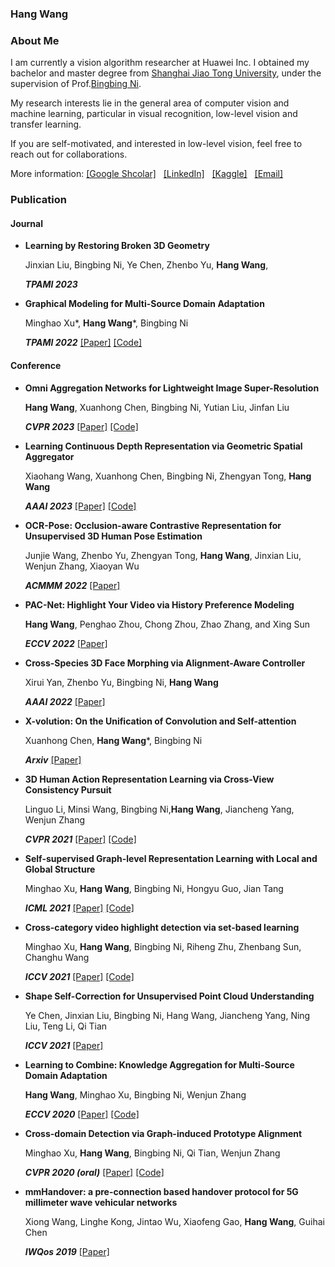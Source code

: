### Hang Wang


### About Me
I am currently a vision algorithm researcher at Huawei Inc. I obtained my bachelor and  master degree from [Shanghai Jiao Tong University](http://en.sjtu.edu.cn/), under the supervision of Prof.[Bingbing Ni](https://scholar.google.com/citations?user=eUbmKwYAAAAJ&hl). 

My research interests lie in the general area of computer vision and machine learning, particular in visual recognition, low-level vision and transfer learning. 

If you are self-motivated, and interested in low-level vision, feel free to reach out for collaborations.

More information: [[Google Shcolar]](https://scholar.google.com/citations?user=r8UKYQYAAAAJ&hl)  &nbsp; [[LinkedIn]](https://www.linkedin.cn/in/%E8%88%AA-%E7%8E%8B-771a09168/) &nbsp;  [[Kaggle]](https://www.kaggle.com/sjtuwh)  &nbsp; [[Email]](francis970625@gmail.com)

<!-- Here is my CV: [[CV (EN)]](CV_EN.pdf), [[CV (中文)]](CV_CN.pdf). -->

### Publication

#### Journal

* **Learning by Restoring Broken 3D Geometry**

  Jinxian Liu, Bingbing Ni, Ye Chen, Zhenbo Yu, **Hang Wang**,

  _**TPAMI 2023**_ 
  
  
* **Graphical Modeling for Multi-Source Domain Adaptation**

  Minghao Xu*, **Hang Wang***, Bingbing Ni

  _**TPAMI 2022**_ [[Paper]](https://arxiv.org/pdf/2104.13057.pdf) [[Code]](https://github.com/Francis0625/Graphical-Modeling-for-Multi-Source-Domain-Adaptation)
  

#### Conference

* **Omni Aggregation Networks for Lightweight Image Super-Resolution**

  **Hang Wang**, Xuanhong Chen, Bingbing Ni, Yutian Liu, Jinfan Liu

  _**CVPR 2023**_ [[Paper]]() [[Code]](https://github.com/Francis0625/Omni-SR)
  

* **Learning Continuous Depth Representation via Geometric Spatial Aggregator**

  Xiaohang Wang, Xuanhong Chen, Bingbing Ni, Zhengyan Tong, **Hang Wang**

  _**AAAI 2023**_ [[Paper]](https://arxiv.org/pdf/2212.03499.pdf) [[Code]](https://github.com/nana01219/GeoDSR)
  
  	
* **OCR-Pose: Occlusion-aware Contrastive Representation for Unsupervised 3D Human Pose Estimation**

  Junjie Wang, Zhenbo Yu, Zhengyan Tong, **Hang Wang**, Jinxian Liu, Wenjun Zhang, Xiaoyan Wu
  
    _**ACMMM 2022**_ [[Paper]](https://dl.acm.org/doi/abs/10.1145/3503161.3547780) 
    

* **PAC-Net: Highlight Your Video via History Preference Modeling**

  **Hang Wang**, Penghao Zhou, Chong Zhou, Zhao Zhang, and Xing Sun

  _**ECCV 2022**_ [[Paper]](https://www.ecva.net/papers/eccv_2022/papers_ECCV/papers/136940602.pdf) 
  
  
* **Cross-Species 3D Face Morphing via Alignment-Aware Controller**

  Xirui Yan, Zhenbo Yu, Bingbing Ni, **Hang Wang**

  _**AAAI 2022**_ [[Paper]](https://ojs.aaai.org/index.php/AAAI/article/view/20208) 
  
  
* **X-volution: On the Unification of Convolution and Self-attention**

  Xuanhong Chen, **Hang Wang***, Bingbing Ni

  _**Arxiv**_ [[Paper]](https://arxiv.org/pdf/2106.02253.pdf) 
  

* **3D Human Action Representation Learning via Cross-View Consistency Pursuit**
  
  Linguo Li, Minsi Wang, Bingbing Ni,**Hang Wang**, Jiancheng Yang, Wenjun Zhang
  
  _**CVPR 2021**_ [[Paper]](https://openaccess.thecvf.com/content/CVPR2021/papers/Li_3D_Human_Action_Representation_Learning_via_Cross-View_Consistency_Pursuit_CVPR_2021_paper.pdf) [[Code]](https://github.com/LinguoLi/CrosSCLR)
  

* **Self-supervised Graph-level Representation Learning with Local and Global Structure**

  Minghao Xu, **Hang Wang**, Bingbing Ni, Hongyu Guo, Jian Tang

  _**ICML 2021**_ [[Paper]](http://proceedings.mlr.press/v139/xu21g/xu21g.pdf) [[Code]](https://github.com/DeepGraphLearning/GraphLoG)
  
  
* **Cross-category video highlight detection via set-based learning**

  Minghao Xu, **Hang Wang**, Bingbing Ni, Riheng Zhu, Zhenbang Sun, Changhu Wang

  _**ICCV 2021**_ [[Paper]](https://openaccess.thecvf.com/content/ICCV2021/papers/Xu_Cross-Category_Video_Highlight_Detection_via_Set-Based_Learning_ICCV_2021_paper.pdf) [[Code]](https://github.com/ChrisAllenMing/Cross_Category_Video_Highlight)

* **Shape Self-Correction for Unsupervised Point Cloud Understanding**

  Ye Chen, Jinxian Liu, Bingbing Ni, Hang Wang, Jiancheng Yang, Ning Liu, Teng Li, Qi Tian
  
  _**ICCV 2021**_ [[Paper]](https://openaccess.thecvf.com/content/ICCV2021/papers/Chen_Shape_Self-Correction_for_Unsupervised_Point_Cloud_Understanding_ICCV_2021_paper.pdf)
  
  
* **Learning to Combine: Knowledge Aggregation for Multi-Source Domain Adaptation**

  **Hang Wang**, Minghao Xu, Bingbing Ni, Wenjun Zhang

  _**ECCV 2020**_ [[Paper]](https://www.ecva.net/papers/eccv_2020/papers_ECCV/papers/123530715.pdf) [[Code]](https://github.com/ChrisAllenMing/LtC-MSDA)


* **Cross-domain Detection via Graph-induced Prototype Alignment**

  Minghao Xu, **Hang Wang**, Bingbing Ni, Qi Tian, Wenjun Zhang

  _**CVPR 2020 (oral)**_ [[Paper]](https://openaccess.thecvf.com/content_CVPR_2020/papers/Xu_Cross-Domain_Detection_via_Graph-Induced_Prototype_Alignment_CVPR_2020_paper.pdf) [[Code]](https://github.com/ChrisAllenMing/GPA-detection)
  

* **mmHandover: a pre-connection based handover protocol for 5G millimeter wave vehicular networks**

  Xiong Wang, Linghe Kong, Jintao Wu, Xiaofeng Gao, **Hang Wang**, Guihai Chen

  _**IWQos 2019**_ [[Paper]](https://dl.acm.org/doi/pdf/10.1145/3326285.3329037)
  

